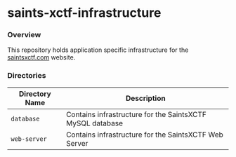 # saints-xctf-infrastructure

### Overview

This repository holds application specific infrastructure for the [saintsxctf.com](https://www.saintsxctf.com/) website.

### Directories

| Directory Name    | Description                                                                 |
|-------------------|-----------------------------------------------------------------------------|
| `database`        | Contains infrastructure for the SaintsXCTF MySQL database                   |
| `web-server`      | Contains infrastructure for the SaintsXCTF Web Server                       |